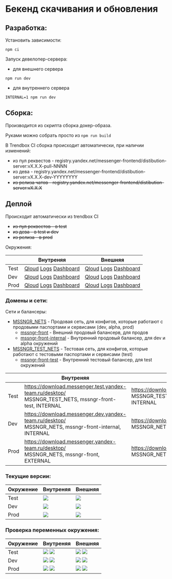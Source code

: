 # Бекенд скачивания и обновления

## Разработка:

Установить зависимости:

```
npm ci
```

Запуск девелопер-сервера:

- для внешнего сервера

```
npm run dev
```

- для внутреннего сервера

```
INTERNAL=1 npm run dev
```

## Сборка:

Производится из скрипта сборка докер-образа.

Руками можно собрать просто из ```npm run build```

В Trendbox CI сборка происходит автоматически, при наличии изменений:

- из пул реквестов - registry.yandex.net/messenger-frontend/distibution-server:vX.X.X-pull-NNNN
- из дева - registry.yandex.net/messenger-frontend/distibution-server:vX.X.X-dev-YYYYYYYY
- ~~из релиза чатов - registry.yandex.net/messenger-frontend/distibution-server:vX.X.X~~

## Деплой

Происходит автоматически из trendbox CI

- ~~из пул реквестов - в test~~
- ~~из дева - в test и dev~~
- ~~из релиза - в prod~~

Окружения:

|  | Внутреняя | Внешняя |
| --- | --- | --- |
| Test | [Qloud](https://platform.yandex-team.ru/projects/mssngr/download-front/internal-test) [Logs](https://platform.yandex-team.ru/projects/mssngr/download-front/internal-test?tab=logs-beta) [Dashboard](https://platform.yandex-team.ru/projects/mssngr/download-front/internal-test?tab=dashboard) | [Qloud](https://platform.yandex-team.ru/projects/mssngr/download-front/external-test) [Logs](https://platform.yandex-team.ru/projects/mssngr/download-front/external-test?tab=logs-beta) [Dashboard](https://platform.yandex-team.ru/projects/mssngr/download-front/external-test?tab=dashboard) |
| Dev | [Qloud](https://platform.yandex-team.ru/projects/mssngr/download-front/internal-dev) [Logs](https://platform.yandex-team.ru/projects/mssngr/download-front/internal-dev?tab=logs-beta) [Dashboard](https://platform.yandex-team.ru/projects/mssngr/download-front/internal-dev?tab=dashboard) | [Qloud](https://platform.yandex-team.ru/projects/mssngr/download-front/external-dev) [Logs](https://platform.yandex-team.ru/projects/mssngr/download-front/external-dev?tab=logs-beta) [Dashboard](https://platform.yandex-team.ru/projects/mssngr/download-front/external-dev?tab=dashboard) |
| Prod | [Qloud](https://platform.yandex-team.ru/projects/mssngr/download-front/internal-prod) [Logs](https://platform.yandex-team.ru/projects/mssngr/download-front/internal-prod?tab=logs-beta) [Dashboard](https://platform.yandex-team.ru/projects/mssngr/download-front/internal-prod?tab=dashboard) | [Qloud](https://platform.yandex-team.ru/projects/mssngr/download-front/external-prod) [Logs](https://platform.yandex-team.ru/projects/mssngr/download-front/external-prod?tab=logs-beta) [Dashboard](https://platform.yandex-team.ru/projects/mssngr/download-front/external-prod?tab=dashboard) |

### Домены и сети:

Сети и балансеры:

- [MSSNGR_NETS](https://platform.yandex-team.ru/networks/MSSNGR_NETS?tab=permissions) - Продовая сеть, для конфигов, которые работают с продовыми паспортами и сервисами (dev, alpha, prod)
    - [mssngr-front](https://platform.yandex-team.ru/l7/mssngr-front) - Внешний продовый балансерв, для продов
    - [mssngr-front-internal](https://platform.yandex-team.ru/l7/mssngr-front-internal) - Внутренний продовый балансер, для dev и alpha окружений
- [MSSNGR_TEST_NETS](https://platform.yandex-team.ru/networks/MSSNGR_TEST_NETS?tab=permissions) - Тестовая сеть, для конфигов, которые работают с тестовыми паспортами и сервисами (test)
    - [mssngr-front-test](https://platform.yandex-team.ru/l7/mssngr-front-test) - Внутренний тестовый балансер, для test окружений

|  | Внутреняя | Внешняя |
| --- | --- | --- |
| Test | https://download.messenger.test.yandex-team.ru/desktop/ <br>MSSNGR_TEST_NETS, mssngr-front-test, INTERNAL | https://download.messenger.test.yandex.ru/desktop/ <br>MSSNGR_TEST_NETS, mssngr-front-test, INTERNAL |
| Dev | https://download.messenger.dev.yandex-team.ru/desktop/ <br>MSSNGR_NETS, mssngr-front-internal, INTERNAL | https://download.messenger.dev.yandex.ru/desktop/ <br>MSSNGR_NETS, mssngr-front-internal, INTERNAL |
| Prod | https://download.messenger.yandex-team.ru/desktop/ <br>MSSNGR_NETS, mssngr-front, EXTERNAL | https://download.messenger.yandex.ru/desktop/ <br>MSSNGR_NETS, mssngr-front, EXTERNAL |

### Текущие версии:

| Окружение | Внутреняя | Внешняя |
| --- | --- | --- |
| Test | ![](https://badger.yandex-team.ru/qloud/mssngr/download-front/internal-test/updater/version.svg) | ![](https://badger.yandex-team.ru/qloud/mssngr/download-front/external-test/updater/version.svg) |
| Dev | ![](https://badger.yandex-team.ru/qloud/mssngr/download-front/internal-dev/updater/version.svg) | ![](https://badger.yandex-team.ru/qloud/mssngr/download-front/external-dev/updater/version.svg) |
| Prod | ![](https://badger.yandex-team.ru/qloud/mssngr/download-front/internal-prod/updater/version.svg) | ![](https://badger.yandex-team.ru/qloud/mssngr/download-front/external-prod/updater/version.svg) |

### Проверка переменных окружения:

| Окружение | Внутреняя | Внешняя |
| --- | --- | --- |
| Test | ![](https://badger.yandex-team.ru/qloud/mssngr/download-front/internal-test/updater/env/NODE_ENV.svg) ![](https://badger.yandex-team.ru/qloud/mssngr/download-front/internal-test/updater/env/INTERNAL.svg) | ![](https://badger.yandex-team.ru/qloud/mssngr/download-front/external-test/updater/env/NODE_ENV.svg) ![](https://badger.yandex-team.ru/qloud/mssngr/download-front/external-test/updater/env/INTERNAL.svg) |
| Dev | ![](https://badger.yandex-team.ru/qloud/mssngr/download-front/internal-dev/updater/env/NODE_ENV.svg) ![](https://badger.yandex-team.ru/qloud/mssngr/download-front/internal-dev/updater/env/INTERNAL.svg) | ![](https://badger.yandex-team.ru/qloud/mssngr/download-front/external-dev/updater/env/NODE_ENV.svg) ![](https://badger.yandex-team.ru/qloud/mssngr/download-front/external-dev/updater/env/INTERNAL.svg) |
| Prod | ![](https://badger.yandex-team.ru/qloud/mssngr/download-front/internal-prod/updater/env/NODE_ENV.svg) ![](https://badger.yandex-team.ru/qloud/mssngr/download-front/internal-prod/updater/env/INTERNAL.svg) | ![](https://badger.yandex-team.ru/qloud/mssngr/download-front/external-prod/updater/env/NODE_ENV.svg) ![](https://badger.yandex-team.ru/qloud/mssngr/download-front/external-prod/updater/env/INTERNAL.svg) |
